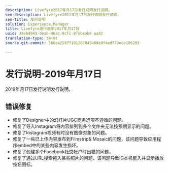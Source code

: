 ```yaml
---
description: Livefyre2017年月17日发行说明发行说明。
seo-description: Livefyre2017年月17日发行说明发行说明。
seo-title: 发行说明
solution: Experience Manager
title: Livefyre发行说明2017年月17日
uuid: 34e64943-dea6-46ac-9cfc-8febeab6 aa42
translation-type: tm+mt
source-git-commit: 566ea2587f101202045488e9f4edf73ece100293

---
```



# 发行说明-2019年月17日

2019年月17日发行说明发行说明。

## 错误修复

* 修复了Designer中的幻灯片UGC商务选项不遵循的问题。
* 修复了导入Instagram将内容排列到多个文件夹无法按预期显示的问题。
* 修复了Instagram视频有时没有图像对象的问题。
* 修复了一些已上传内容发布到Filmstrip& Mosaic的问题，该问题导致应用程序embed中的某些内容发生损坏。
* 修复了创建多个Facebook社交帐户时出错的问题。
* 修复了通过URL搜索拖入某些照片的问题，该问题导致IG本机嵌入并显示播放按钮图标。
